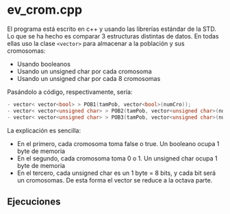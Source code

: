 ev_crom.cpp
===========

El programa está escrito en c++ y usando las librerías estándar de la STD. Lo que se ha hecho es comparar 3 estructuras distintas de datos. En todas ellas uso la clase `<vector>` para almacenar a la población y sus cromosomas:

  - Usando booleanos
  - Usando un unsigned char por cada cromosoma
  - Usando un unsigned char por cada 8 cromosomas

Pasándolo a código, respectivamente, sería:

  ```cpp
  - vector< vector<bool> > POB1(tamPob, vector<bool>(numCro));
  - vector< vector<unsigned char> > POB2(tamPob, vector<unsigned char>(numCro));
  - vector< vector<unsigned char> > POB3(tamPob, vector<unsigned char>(numCro8));
  ```

La explicación es sencilla:

  - En el primero, cada cromosoma toma false o true. Un booleano ocupa 1 byte de memoria
  - En el segundo, cada cromosoma toma 0 o 1. Un unsigned char ocupa 1 byte de memoria
  - En el tercero, cada unsigned char es un 1 byte = 8 bits, y cada bit será un cromosomas. De esta forma el vector se reduce a la octava parte.

Ejecuciones
---------------------------

